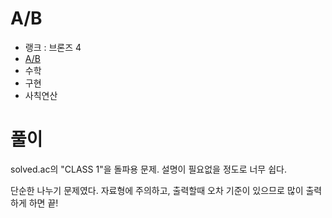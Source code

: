 # A/B

- 랭크 : 브론즈 4
- [A/B](https://www.acmicpc.net/problem/1008)
- 수학
- 구현
- 사칙연산

# 풀이

solved.ac의 "CLASS 1"을 돌파용 문제. 설명이 필요없을 정도로 너무 쉽다.

단순한 나누기 문제였다. 자료형에 주의하고, 출력할때 오차 기준이 있으므로 많이 출력하게 하면 끝!